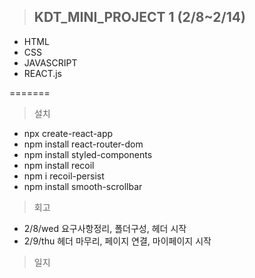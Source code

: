 >## KDT_MINI_PROJECT 1 (2/8~2/14)

* HTML
* CSS
* JAVASCRIPT
* REACT.js

=======
> 설치
- npx create-react-app
- npm install  react-router-dom
- npm install styled-components
- npm install recoil
- npm i recoil-persist
- npm install smooth-scrollbar


> 회고
- 2/8/wed 요구사항정리, 폴더구성, 헤더 시작
- 2/9/thu 헤더 마무리, 페이지 연결, 마이페이지 시작

> 일지

